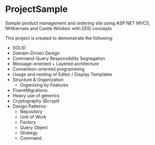 # ProjectSample
Sample product management and ordering site using ASP.NET MVC5, NHibernate and Castle Windsor with DDD concepts

This project is created to demonstrate the following:

* SOLID
* Domain-Driven Design
* Command-Query Responsibility Segregation
* Message-oriented + Layered architecture
* Convention-oriented programming
* Usage and nesting of Editor / Display Templates
* Structure & Organization
  * Organizing by Features
* FluentMigrations
* Heavy use of generics
* Cryptography (Bcrypt)
* Design Patterns:
  * Repository
  * Unit of Work
  * Factory
  * Query Object
  * Strategy
  * Command
  
